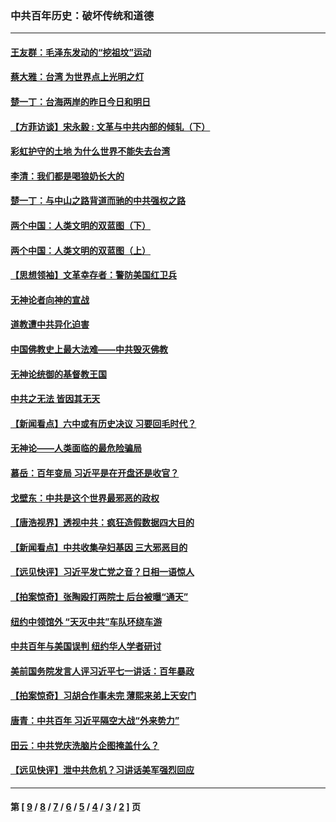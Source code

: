 ### 中共百年历史：破坏传统和道德
---
#### [王友群：毛泽东发动的“挖祖坟”运动](../../pages/nf1176114/n13723639.md?05120430) 
#### [蔡大雅：台湾 为世界点上光明之灯](../../pages/nf1176114/n13531530.md?05120430) 
#### [楚一丁：台海两岸的昨日今日和明日](../../pages/nf1176114/n13531468.md?05120430) 
#### [【方菲访谈】宋永毅 : 文革与中共内部的倾轧（下）](../../pages/nf1176114/n13486836.md?05120430) 
#### [彩虹护守的土地 为什么世界不能失去台湾](../../pages/nf1176114/n13476849.md?05120430) 
#### [李清：我们都是喝狼奶长大的](../../pages/nf1176114/n13471478.md?05120430) 
#### [楚一丁：与中山之路背道而驰的中共强权之路](../../pages/nf1176114/n13437270.md?05120430) 
#### [两个中国：人类文明的双蓝图（下）](../../pages/nf1176114/n13423132.md?05120430) 
#### [两个中国：人类文明的双蓝图（上）](../../pages/nf1176114/n13422687.md?05120430) 
#### [【思想领袖】文革幸存者：警防美国红卫兵](../../pages/nf1176114/n13339289.md?05120430) 
#### [无神论者向神的宣战](../../pages/nf1176114/n13281535.md?05120430) 
#### [道教遭中共异化迫害](../../pages/nf1176114/n13281463.md?05120430) 
#### [中国佛教史上最大法难——中共毁灭佛教](../../pages/nf1176114/n13281397.md?05120430) 
#### [无神论统御的基督教王国](../../pages/nf1176114/n13281280.md?05120430) 
#### [中共之无法 皆因其无天](../../pages/nf1176114/n13281088.md?05120430) 
#### [【新闻看点】六中或有历史决议 习要回毛时代？](../../pages/nf1176114/n13222895.md?05120430) 
#### [无神论——人类面临的最危险骗局](../../pages/nf1176114/n13196137.md?05120430) 
#### [慕岳：百年变局 习近平是在开盘还是收官？](../../pages/nf1176114/n13206516.md?05120430) 
#### [戈壁东：中共是这个世界最邪恶的政权](../../pages/nf1176114/n13085641.md?05120430) 
#### [【唐浩视界】透视中共：疯狂造假数据四大目的](../../pages/nf1176114/n13080590.md?05120430) 
#### [【新闻看点】中共收集孕妇基因 三大邪恶目的](../../pages/nf1176114/n13077182.md?05120430) 
#### [【远见快评】习近平发亡党之音？日相一语惊人](../../pages/nf1176114/n13074809.md?05120430) 
#### [【拍案惊奇】张陶殴打两院士 后台被曝“通天”](../../pages/nf1176114/n13070496.md?05120430) 
#### [纽约中领馆外 “天灭中共”车队环绕车游](../../pages/nf1176114/n13070693.md?05120430) 
#### [中共百年与美国误判 纽约华人学者研讨](../../pages/nf1176114/n13067969.md?05120430) 
#### [美前国务院发言人评习近平七一讲话：百年暴政](../../pages/nf1176114/n13066986.md?05120430) 
#### [【拍案惊奇】习胡合作事未完 薄熙来弟上天安门](../../pages/nf1176114/n13065867.md?05120430) 
#### [唐青：中共百年 习近平隔空大战“外来势力”](../../pages/nf1176114/n13065976.md?05120430) 
#### [田云：中共党庆洗脑片企图掩盖什么？](../../pages/nf1176114/n13064395.md?05120430) 
#### [【远见快评】泄中共危机？习讲话美军强烈回应](../../pages/nf1176114/n13064269.md?05120430) 

---
#### 第 [ [9](./9.md?05120430) / [8](./8.md?05120430) / [7](./7.md?05120430) / [6](./6.md?05120430) / [5](./5.md?05120430) / [4](./4.md?05120430) / [3](./3.md?05120430) / [2](./2.md?05120430) ] 页
